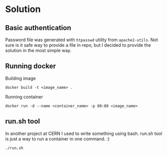 # Solution

## Basic authentication
Password file was generated with `htpasswd` utility from `apache2-utils`.
Not sure is it safe way to provide a file in repo, but I decided to provide the solution in the most simple way.

## Running docker
Building image
```
docker build -t <image_name> .
```
Running container
```
docker run -d --name <container_name> -p 80:80 <image_name>
```

## run.sh tool
In another project at CERN I used to write something using bash.
run.sh tool is just a way to run a container in one command. :)
```
./run.sh
```


